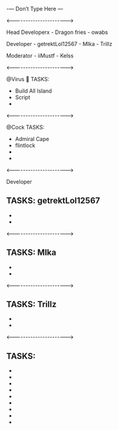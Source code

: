 -— Don’t Type Here —


<---------------------->

Head Developerx - Dragon fries - owabs

Developer - getrektLol12567 - MIka - Trillz

Moderator - iiMustf - Kelss

<---------------------->


@Virus :sparkler: TASKS:
- Build All Island
- Script 
-

<---------------------->

@Cock TASKS:
- Admiral Cape
- flintlock
- 
-

<---------------------->

Developer


TASKS: getrektLol12567
- 
- 
- 

<---------------------->

TASKS: MIka
- 
- 
-

<---------------------->

TASKS: Trillz
- 
- 
-

<---------------------->

TASKS:
- 
- 
- 
- 
- 
- 
-
- 
- 
-

